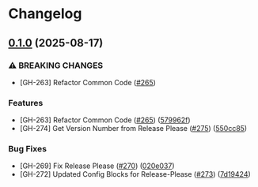 # Changelog

## [0.1.0](https://github.com/beanbeanjuice/SimpleProxyChat/compare/SimpleProxyChatHelper-v0.0.4...SimpleProxyChatHelper-v0.1.0) (2025-08-17)


### ⚠ BREAKING CHANGES

* [GH-263] Refactor Common Code ([#265](https://github.com/beanbeanjuice/SimpleProxyChat/issues/265))

### Features

* [GH-263] Refactor Common Code ([#265](https://github.com/beanbeanjuice/SimpleProxyChat/issues/265)) ([579962f](https://github.com/beanbeanjuice/SimpleProxyChat/commit/579962fc97b669dda61d1913999cd1685c917dbc))
* [GH-274] Get Version Number from Release Please ([#275](https://github.com/beanbeanjuice/SimpleProxyChat/issues/275)) ([550cc85](https://github.com/beanbeanjuice/SimpleProxyChat/commit/550cc85b257f1f60e420144edac27ec7e6daee90))


### Bug Fixes

* [GH-269] Fix Release Please ([#270](https://github.com/beanbeanjuice/SimpleProxyChat/issues/270)) ([020e037](https://github.com/beanbeanjuice/SimpleProxyChat/commit/020e037b7d808de7b9083edb56bb11f03c533e3b))
* [GH-272] Updated Config Blocks for Release-Please ([#273](https://github.com/beanbeanjuice/SimpleProxyChat/issues/273)) ([7d19424](https://github.com/beanbeanjuice/SimpleProxyChat/commit/7d194240478924dd4f3caeed680406073d0689ca))
